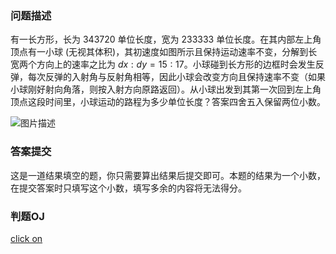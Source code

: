 ### 问题描述

有一长方形，长为 $343720$ 单位长度，宽为 $233333$ 单位长度。在其内部左上角顶点有一小球 (无视其体积)，其初速度如图所示且保持运动速率不变，分解到长宽两个方向上的速率之比为 $dx:dy=15:17$。小球碰到长方形的边框时会发生反弹，每次反弹的入射角与反射角相等，因此小球会改变方向且保持速率不变（如果小球刚好射向角落，则按入射方向原路返回）。从小球出发到其第一次回到左上角顶点这段时间里，小球运动的路程为多少单位长度？答案四舍五入保留两位小数。

![图片描述](https://dn-simplecloud.shiyanlou.com/questions/uid1331660-20240701-1719820525356)

### 答案提交

这是一道结果填空的题，你只需要算出结果后提交即可。本题的结果为一个小数，在提交答案时只填写这个小数，填写多余的内容将无法得分。


### 判题OJ
[click on](https://www.lanqiao.cn/problems/19732/learning/)
